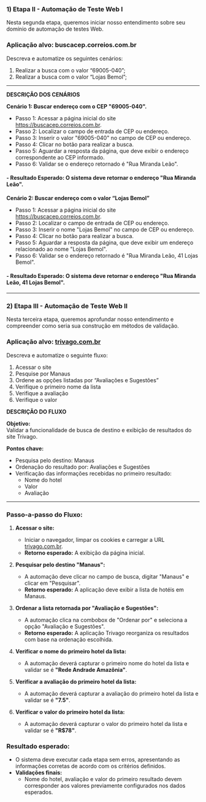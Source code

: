 ### 1) Etapa II - Automação de Teste Web I
Nesta segunda etapa, queremos iniciar nosso entendimento sobre seu domínio de automação de testes Web.

### Aplicação alvo: buscacep.correios.com.br

Descreva e automatize os seguintes cenários:

1. Realizar a busca com o valor “69005-040”;
2. Realizar a busca com o valor “Lojas Bemol”;

---

**DESCRIÇÃO DOS CENÁRIOS**

**Cenário 1: Buscar endereço com o CEP "69005-040".**
- Passo 1: Acessar a página inicial do site https://buscacep.correios.com.br.
- Passo 2: Localizar o campo de entrada de CEP ou endereço.
- Passo 3: Inserir o valor "69005-040" no campo de CEP ou endereço.
- Passo 4: Clicar no botão para realizar a busca.
- Passo 5: Aguardar a resposta da página, que deve exibir o endereço correspondente ao CEP informado.
- Passo 6: Validar se o endereço retornado é "Rua Miranda Leão".
#### - Resultado Esperado: O sistema deve retornar o endereço "Rua Miranda Leão".

  
**Cenário 2: Buscar endereço com o valor “Lojas Bemol”**
- Passo 1: Acessar a página inicial do site https://buscacep.correios.com.br.
- Passo 2: Localizar o campo de entrada de CEP ou endereço.
- Passo 3: Inserir o nome "Lojas Bemol" no campo de CEP ou endereço.
- Passo 4: Clicar no botão para realizar a busca.
- Passo 5: Aguardar a resposta da página, que deve exibir um endereço relacionado ao nome "Lojas Bemol".
- Passo 6: Validar se o endereço retornado é "Rua Miranda Leão, 41 Lojas Bemol".
#### - Resultado Esperado: O sistema deve retornar o endereço "Rua Miranda Leão, 41 Lojas Bemol".

---
### 2) Etapa III - Automação de Teste Web II
Nesta terceira etapa, queremos aprofundar nosso entendimento e compreender como seria sua construção em métodos de validação. 

### Aplicação alvo: [trivago.com.br](https://www.trivago.com.br)

Descreva e automatize o seguinte fluxo: 

1. Acessar o site
2. Pesquise por Manaus
3. Ordene as opções listadas por “Avaliações e Sugestões”
4. Verifique o primeiro nome da lista
5. Verifique a avaliação
6. Verifique o valor


**DESCRIÇÃO DO FLUXO**

**Objetivo:**  
Validar a funcionalidade de busca de destino e exibição de resultados do site Trivago.  

**Pontos chave:**
- Pesquisa pelo destino: Manaus  
- Ordenação do resultado por: Avaliações e Sugestões  
- Verificação das informações recebidas no primeiro resultado:  
  - Nome do hotel  
  - Valor  
  - Avaliação  

---

### Passo-a-passo do Fluxo:

1. **Acessar o site:**  
   - Iniciar o navegador, limpar os cookies e carregar a URL [trivago.com.br](http://www.trivago.com.br).  
   - **Retorno esperado:** A exibição da página inicial.  

2. **Pesquisar pelo destino "Manaus":**  
   - A automação deve clicar no campo de busca, digitar "Manaus" e clicar em "Pesquisar".  
   - **Retorno esperado:** A aplicação deve exibir a lista de hotéis em Manaus.  

3. **Ordenar a lista retornada por "Avaliação e Sugestões":**  
   - A automação clica na combobox de "Ordenar por" e seleciona a opção "Avaliação e Sugestões".  
   - **Retorno esperado:** A aplicação Trivago reorganiza os resultados com base na ordenação escolhida.  

4. **Verificar o nome do primeiro hotel da lista:**  
   - A automação deverá capturar o primeiro nome do hotel da lista e validar se é **"Rede Andrade Amazônia"**.  

5. **Verificar a avaliação do primeiro hotel da lista:**  
   - A automação deverá capturar a avaliação do primeiro hotel da lista e validar se é **"7.5"**.  

6. **Verificar o valor do primeiro hotel da lista:**  
   - A automação deverá capturar o valor do primeiro hotel da lista e validar se é **"R$78"**.  

### Resultado esperado:
- O sistema deve executar cada etapa sem erros, apresentando as informações corretas de acordo com os critérios definidos.  
- **Validações finais:**  
  - Nome do hotel, avaliação e valor do primeiro resultado devem corresponder aos valores previamente configurados nos dados esperados.  
